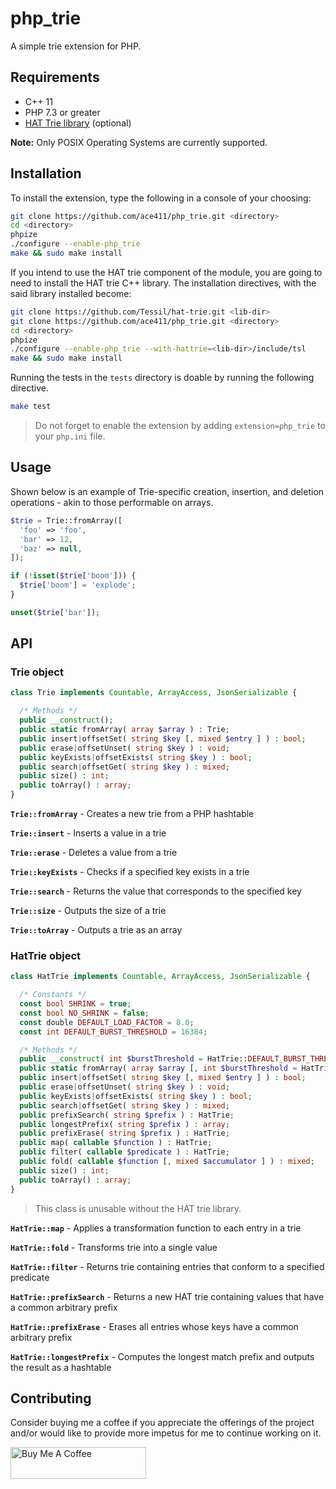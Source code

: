 # php_trie

A simple trie extension for PHP.

## Requirements

- C++ 11
- PHP 7.3 or greater
- [HAT Trie library](https://github.com/Tessil/hat-trie) (optional)

**Note:** Only POSIX Operating Systems are currently supported.

## Installation

To install the extension, type the following in a console of your choosing:

```sh
git clone https://github.com/ace411/php_trie.git <directory>
cd <directory>
phpize
./configure --enable-php_trie
make && sudo make install
```

If you intend to use the HAT trie component of the module, you are going to need to install the HAT trie C++ library. The installation directives, with the said library installed become:

```sh
git clone https://github.com/Tessil/hat-trie.git <lib-dir>
git clone https://github.com/ace411/php_trie.git <directory>
cd <directory>
phpize
./configure --enable-php_trie --with-hattrie=<lib-dir>/include/tsl
make && sudo make install
```

Running the tests in the `tests` directory is doable by running the following directive.

```sh
make test
```

> Do not forget to enable the extension by adding `extension=php_trie` to your `php.ini` file.

## Usage

Shown below is an example of Trie-specific creation, insertion, and deletion operations - akin to those performable on arrays.

```php
$trie = Trie::fromArray([
  'foo' => 'foo',
  'bar' => 12,
  'baz' => null,
]);

if (!isset($trie['boom'])) {
  $trie['boom'] = 'explode';
}

unset($trie['bar']);
```

## API

### Trie object

```php
class Trie implements Countable, ArrayAccess, JsonSerializable {

  /* Methods */
  public __construct();
  public static fromArray( array $array ) : Trie;
  public insert|offsetSet( string $key [, mixed $entry ] ) : bool;
  public erase|offsetUnset( string $key ) : void;
  public keyExists|offsetExists( string $key ) : bool;
  public search|offsetGet( string $key ) : mixed;
  public size() : int;
  public toArray() : array;
}
```

**`Trie::fromArray`** - Creates a new trie from a PHP hashtable

**`Trie::insert`** - Inserts a value in a trie

**`Trie::erase`** - Deletes a value from a trie

**`Trie::keyExists`** - Checks if a specified key exists in a trie

**`Trie::search`** - Returns the value that corresponds to the specified key

**`Trie::size`** - Outputs the size of a trie

**`Trie::toArray`** - Outputs a trie as an array

### HatTrie object

```php
class HatTrie implements Countable, ArrayAccess, JsonSerializable {

  /* Constants */
  const bool SHRINK = true;
  const bool NO_SHRINK = false;
  const double DEFAULT_LOAD_FACTOR = 8.0;
  const int DEFAULT_BURST_THRESHOLD = 16384;

  /* Methods */
  public __construct( int $burstThreshold = HatTrie::DEFAULT_BURST_THRESHOLD [, double $loadFactor = HatTrie::DEFAULT_LOAD_FACTOR [, bool $shrink = HatTrie::NO_SHRINK ]] );
  public static fromArray( array $array [, int $burstThreshold = HatTrie::DEFAULT_BURST_THRESHOLD [, double $loadFactor = HatTrie::DEFAULT_LOAD_FACTOR [, bool $shrink = HatTrie::NO_SHRINK ]]] ) : HatTrie;
  public insert|offsetSet( string $key [, mixed $entry ] ) : bool;
  public erase|offsetUnset( string $key ) : void;
  public keyExists|offsetExists( string $key ) : bool;
  public search|offsetGet( string $key ) : mixed;
  public prefixSearch( string $prefix ) : HatTrie;
  public longestPrefix( string $prefix ) : array;
  public prefixErase( string $prefix ) : HatTrie;
  public map( callable $function ) : HatTrie;
  public filter( callable $predicate ) : HatTrie;
  public fold( callable $function [, mixed $accumulator ] ) : mixed;
  public size() : int;
  public toArray() : array;
}
```

> This class is unusable without the HAT trie library.

**`HatTrie::map`** - Applies a transformation function to each entry in a trie

**`HatTrie::fold`** - Transforms trie into a single value

**`HatTrie::filter`** - Returns trie containing entries that conform to a specified predicate

**`HatTrie::prefixSearch`** - Returns a new HAT trie containing values that have a common arbitrary prefix

**`HatTrie::prefixErase`** - Erases all entries whose keys have a common arbitrary prefix

**`HatTrie::longestPrefix`** - Computes the longest match prefix and outputs the result as a hashtable

## Contributing

Consider buying me a coffee if you appreciate the offerings of the project and/or would like to provide more impetus for me to continue working on it.

<a href="https://www.buymeacoffee.com/agiroLoki" target="_blank"><img src="https://cdn.buymeacoffee.com/buttons/lato-white.png" alt="Buy Me A Coffee" style="height: 51px !important;width: 217px !important;" ></a>
